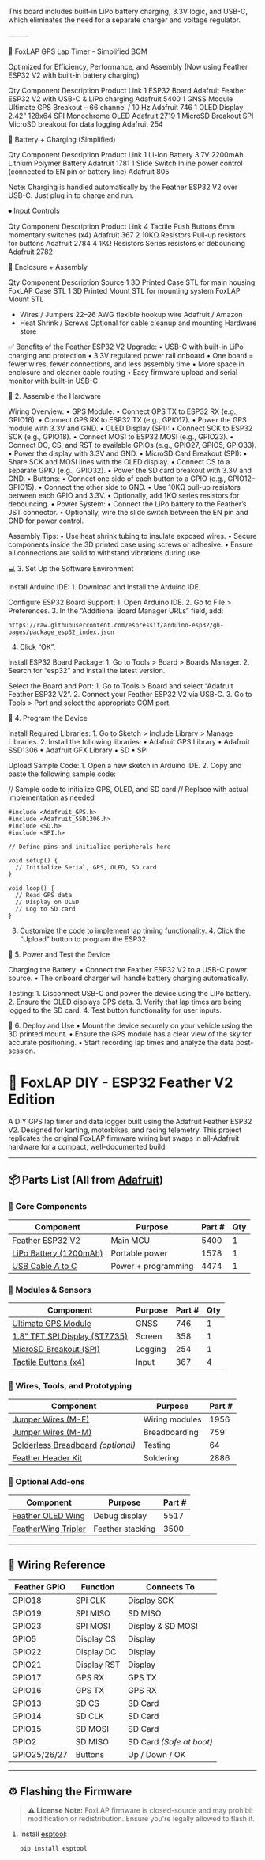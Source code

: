 This board includes built-in LiPo battery charging, 3.3V logic, and USB-C, which eliminates the need for a separate charger and voltage regulator.

⸻

🧰 FoxLAP GPS Lap Timer - Simplified BOM

Optimized for Efficiency, Performance, and Assembly
(Now using Feather ESP32 V2 with built-in battery charging)

Qty	Component	Description	Product Link
1	ESP32 Board	Adafruit Feather ESP32 V2 with USB-C & LiPo charging	Adafruit 5400
1	GNSS Module	Ultimate GPS Breakout – 66 channel / 10 Hz	Adafruit 746
1	OLED Display	2.42” 128x64 SPI Monochrome OLED	Adafruit 2719
1	MicroSD Breakout	SPI MicroSD breakout for data logging	Adafruit 254

🔋 Battery + Charging (Simplified)

Qty	Component	Description	Product Link
1	Li-Ion Battery	3.7V 2200mAh Lithium Polymer Battery	Adafruit 1781
1	Slide Switch	Inline power control (connected to EN pin or battery line)	Adafruit 805

Note: Charging is handled automatically by the Feather ESP32 V2 over USB-C. Just plug in to charge and run.

⏺ Input Controls

Qty	Component	Description	Product Link
4	Tactile Push Buttons	6mm momentary switches (x4)	Adafruit 367
2	10KΩ Resistors	Pull-up resistors for buttons	Adafruit 2784
4	1KΩ Resistors	Series resistors or debouncing	Adafruit 2782

🧱 Enclosure + Assembly

Qty	Component	Description	Source
1	3D Printed Case	STL for main housing	FoxLAP Case STL
1	3D Printed Mount	STL for mounting system	FoxLAP Mount STL
-	Wires / Jumpers	22–26 AWG flexible hookup wire	Adafruit / Amazon
-	Heat Shrink / Screws	Optional for cable cleanup and mounting	Hardware store

✅ Benefits of the Feather ESP32 V2 Upgrade:
	•	USB-C with built-in LiPo charging and protection
	•	3.3V regulated power rail onboard
	•	One board = fewer wires, fewer connections, and less assembly time
	•	More space in enclosure and cleaner cable routing
	•	Easy firmware upload and serial monitor with built-in USB-C

🔌 2. Assemble the Hardware

Wiring Overview:
	•	GPS Module:
	•	Connect GPS TX to ESP32 RX (e.g., GPIO16).
	•	Connect GPS RX to ESP32 TX (e.g., GPIO17).
	•	Power the GPS module with 3.3V and GND.
	•	OLED Display (SPI):
	•	Connect SCK to ESP32 SCK (e.g., GPIO18).
	•	Connect MOSI to ESP32 MOSI (e.g., GPIO23).
	•	Connect DC, CS, and RST to available GPIOs (e.g., GPIO27, GPIO5, GPIO33).
	•	Power the display with 3.3V and GND.
	•	MicroSD Card Breakout (SPI):
	•	Share SCK and MOSI lines with the OLED display.
	•	Connect CS to a separate GPIO (e.g., GPIO32).
	•	Power the SD card breakout with 3.3V and GND.
	•	Buttons:
	•	Connect one side of each button to a GPIO (e.g., GPIO12–GPIO15).
	•	Connect the other side to GND.
	•	Use 10KΩ pull-up resistors between each GPIO and 3.3V.
	•	Optionally, add 1KΩ series resistors for debouncing.
	•	Power System:
	•	Connect the LiPo battery to the Feather’s JST connector.
	•	Optionally, wire the slide switch between the EN pin and GND for power control.

Assembly Tips:
	•	Use heat shrink tubing to insulate exposed wires.
	•	Secure components inside the 3D printed case using screws or adhesive.
	•	Ensure all connections are solid to withstand vibrations during use.

💻 3. Set Up the Software Environment

Install Arduino IDE:
	1.	Download and install the Arduino IDE.

Configure ESP32 Board Support:
	1.	Open Arduino IDE.
	2.	Go to File > Preferences.
	3.	In the “Additional Board Manager URLs” field, add:

	https://raw.githubusercontent.com/espressif/arduino-esp32/gh-pages/package_esp32_index.json

4.	Click “OK”.

Install ESP32 Board Package:
	1.	Go to Tools > Board > Boards Manager.
	2.	Search for “esp32” and install the latest version.

Select the Board and Port:
	1.	Go to Tools > Board and select “Adafruit Feather ESP32 V2”.
	2.	Connect your Feather ESP32 V2 via USB-C.
	3.	Go to Tools > Port and select the appropriate COM port.

🧠 4. Program the Device

Install Required Libraries:
	1.	Go to Sketch > Include Library > Manage Libraries.
	2.	Install the following libraries:
	•	Adafruit GPS Library
	•	Adafruit SSD1306
	•	Adafruit GFX Library
	•	SD
	•	SPI

Upload Sample Code:
	1.	Open a new sketch in Arduino IDE.
	2.	Copy and paste the following sample code:

// Sample code to initialize GPS, OLED, and SD card
// Replace with actual implementation as needed

	#include <Adafruit_GPS.h>
	#include <Adafruit_SSD1306.h>
	#include <SD.h>
	#include <SPI.h>

	// Define pins and initialize peripherals here

	void setup() {
	  // Initialize Serial, GPS, OLED, SD card
	}
	
	void loop() {
	  // Read GPS data
	  // Display on OLED
	  // Log to SD card
	}

3.	Customize the code to implement lap timing functionality.
	4.	Click the “Upload” button to program the ESP32.

🔋 5. Power and Test the Device

Charging the Battery:
	•	Connect the Feather ESP32 V2 to a USB-C power source.
	•	The onboard charger will handle battery charging automatically.

Testing:
	1.	Disconnect USB-C and power the device using the LiPo battery.
	2.	Ensure the OLED displays GPS data.
	3.	Verify that lap times are being logged to the SD card.
	4.	Test button functionality for user inputs.

🏁 6. Deploy and Use
	•	Mount the device securely on your vehicle using the 3D printed mount.
	•	Ensure the GPS module has a clear view of the sky for accurate positioning.
	•	Start recording lap times and analyze the data post-session.

# 🏁 FoxLAP DIY - ESP32 Feather V2 Edition

A DIY GPS lap timer and data logger built using the Adafruit Feather ESP32 V2. Designed for karting, motorbikes, and racing telemetry. This project replicates the original FoxLAP firmware wiring but swaps in all-Adafruit hardware for a compact, well-documented build.

---

## 📦 Parts List (All from [Adafruit](https://www.adafruit.com))

### 🧠 Core Components

| Component | Purpose | Part # | Qty |
|----------|---------|--------|-----|
| [Feather ESP32 V2](https://www.adafruit.com/product/5400) | Main MCU | 5400 | 1 |
| [LiPo Battery (1200mAh)](https://www.adafruit.com/product/1578) | Portable power | 1578 | 1 |
| [USB Cable A to C](https://www.adafruit.com/product/4474) | Power + programming | 4474 | 1 |

### 📡 Modules & Sensors

| Component | Purpose | Part # | Qty |
|----------|---------|--------|-----|
| [Ultimate GPS Module](https://www.adafruit.com/product/746) | GNSS | 746 | 1 |
| [1.8" TFT SPI Display (ST7735)](https://www.adafruit.com/product/358) | Screen | 358 | 1 |
| [MicroSD Breakout (SPI)](https://www.adafruit.com/product/254) | Logging | 254 | 1 |
| [Tactile Buttons (x4)](https://www.adafruit.com/product/367) | Input | 367 | 4 |

### 🧵 Wires, Tools, and Prototyping

| Component | Purpose | Part # |
|----------|---------|--------|
| [Jumper Wires (M-F)](https://www.adafruit.com/product/1956) | Wiring modules | 1956 |
| [Jumper Wires (M-M)](https://www.adafruit.com/product/759) | Breadboarding | 759 |
| [Solderless Breadboard](https://www.adafruit.com/product/64) *(optional)* | Testing | 64 |
| [Feather Header Kit](https://www.adafruit.com/product/2886) | Soldering | 2886 |

### 🔌 Optional Add-ons

| Component | Purpose | Part # |
|----------|---------|--------|
| [Feather OLED Wing](https://www.adafruit.com/product/5517) | Debug display | 5517 |
| [FeatherWing Tripler](https://www.adafruit.com/product/3500) | Feather stacking | 3500 |

---

## 🔌 Wiring Reference

| Feather GPIO | Function | Connects To |
|--------------|----------|-------------|
| GPIO18 | SPI CLK | Display SCK |
| GPIO19 | SPI MISO | SD MISO |
| GPIO23 | SPI MOSI | Display & SD MOSI |
| GPIO5  | Display CS | Display |
| GPIO22 | Display DC | Display |
| GPIO21 | Display RST | Display |
| GPIO17 | GPS RX | GPS TX |
| GPIO16 | GPS TX | GPS RX |
| GPIO13 | SD CS | SD Card |
| GPIO14 | SD CLK | SD Card |
| GPIO15 | SD MOSI | SD Card |
| GPIO2  | SD MISO | SD Card *(Safe at boot)* |
| GPIO25/26/27 | Buttons | Up / Down / OK |

---

## ⚙️ Flashing the Firmware

> **⚠️ License Note:** FoxLAP firmware is closed-source and may prohibit modification or redistribution. Ensure you're legally allowed to flash it.

1. Install [esptool](https://github.com/espressif/esptool):
   ```bash
   pip install esptool


